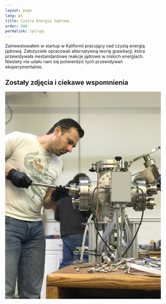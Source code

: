 ```yaml
---
layout: page
lang: pl
title: Czysta Energia Jądrowa
order: 500
permalink: /pl/ugc
---
```

Zainwestowałem w startup w Kalifornii pracujący nad czystą energią jądrową. Założyciele opracowali alternatywną teorię grawitacji, która przewidywała niestandardowe reakcje jądrowe w niskich energiach. Niestety nie udało nam się potwierdzić tych przewidywań eksperymentalnie.

## Zostały zdjęcia i ciekawe wspomnienia

![](/assets/images/ugc.jpg)